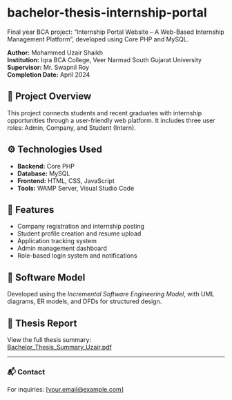 # bachelor-thesis-internship-portal
Final year BCA project: “Internship Portal Website – A Web-Based Internship Management Platform”, developed using Core PHP and MySQL.

**Author:** Mohammed Uzair Shaikh  
**Institution:** Iqra BCA College, Veer Narmad South Gujarat University  
**Supervisor:** Mr. Swapnil Roy  
**Completion Date:** April 2024  

## 📄 Project Overview
This project connects students and recent graduates with internship opportunities through a user-friendly web platform. It includes three user roles: Admin, Company, and Student (Intern).

## ⚙️ Technologies Used
- **Backend:** Core PHP  
- **Database:** MySQL  
- **Frontend:** HTML, CSS, JavaScript  
- **Tools:** WAMP Server, Visual Studio Code  

## 🧩 Features
- Company registration and internship posting  
- Student profile creation and resume upload  
- Application tracking system  
- Admin management dashboard  
- Role-based login system and notifications  

## 🧠 Software Model
Developed using the *Incremental Software Engineering Model*, with UML diagrams, ER models, and DFDs for structured design.

## 🔗 Thesis Report
View the full thesis summary:  
[Bachelor_Thesis_Summary_Uzair.pdf](./Bachelor_Thesis_Summary_Uzair.pdf)

---

### 📬 Contact
For inquiries: [your.email@example.com]
